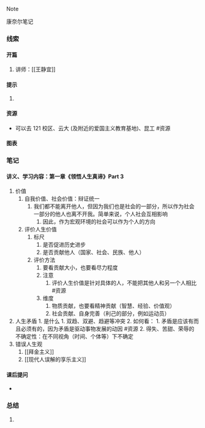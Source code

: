 
> [!NOTE]
> 康奈尔笔记

### 线索
#### 开篇
1. 讲师：[[王静宜]]
#### 提示
1. 
#### 资源
- 可以去 121 校区、云大 (及附近的爱国主义教育基地)、昆工 #资源 
#### 图表

### 笔记
#### 讲义、学习内容：第一章《领悟人生真谛》Part 3
1. 价值
	1. 自我价值、社会价值：辩证统一
		1. 我们都不能离开他人，但因为我们也是社会的一部分，所以作为社会一部分的他人也离不开我。简单来说，个人社会互相影响
			1. 因此，作为宏观环境的社会可以作为个人的方向
	2. 评价人生价值
		1. 标尺
			1. 是否促进历史进步
			2. 是否贡献他人（国家、社会、民族、他人）
		2. 评价方法
			1. 要看贡献大小，也要看尽力程度
			2. 注意
				1. 评价人生价值是针对具体的人，不能把其他人和另一个人相比 #资源 
			3. 维度
				1. 物质贡献，也要看精神贡献（智慧、经验、价值观）
				2. 社会贡献、自身完善（利己的部分，例如运动员）
2. 人生矛盾
		1. 是什么
			1. 双趋、双避、趋避等冲突
		2. 如何看：
			1. 矛盾是应该有而且必须有的，因为矛盾是驱动事物发展的动因 #资源 
			2. 得失、苦甜、荣辱的不确定性：在不同视角（时间、个体等）下不确定
3. 错误人生观
	1. [[拜金主义]]
	2. [[现代人误解的享乐主义]]
#### 课后提问
- 
### 总结
1. 
